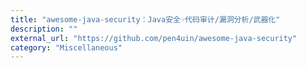 ```yaml
---
title: "awesome-java-security：Java安全☞代码审计/漏洞分析/武器化"
description: ""
external_url: "https://github.com/pen4uin/awesome-java-security"
category: "Miscellaneous"
---
```

